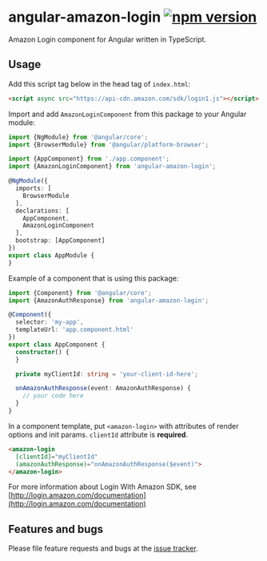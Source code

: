 # angular-amazon-login [![npm version](https://badge.fury.io/js/angular-amazon-login.svg)](https://badge.fury.io/js/angular-amazon-login)

Amazon Login component for Angular written in TypeScript.

## Usage

Add this script tag below in the head tag of ```index.html```:

```html
<script async src="https://api-cdn.amazon.com/sdk/login1.js"></script>
```

Import and add ```AmazonLoginComponent``` from this package to your Angular module:

```typescript
import {NgModule} from '@angular/core';
import {BrowserModule} from '@angular/platform-browser';

import {AppComponent} from './app.component';
import {AmazonLoginComponent} from 'angular-amazon-login';

@NgModule({
  imports: [
    BrowserModule
  ],
  declarations: [
    AppComponent,
    AmazonLoginComponent
  ],
  bootstrap: [AppComponent]
})
export class AppModule {
}
```

Example of a component that is using this package:

```typescript
import {Component} from '@angular/core';
import {AmazonAuthResponse} from 'angular-amazon-login';

@Component({
  selector: 'my-app',
  templateUrl: 'app.component.html'
})
export class AppComponent {
  constructor() {
  }

  private myClientId: string = 'your-client-id-here';

  onAmazonAuthResponse(event: AmazonAuthResponse) {
    // your code here
  }
}
```

In a component template, put `<amazon-login>` with attributes of render options and init params.
`clientId` attribute is **required**.

```html
<amazon-login
  [clientId]="myClientId"
  (amazonAuthResponse)="onAmazonAuthResponse($event)">
</amazon-login>
```

For more information about Login With Amazon SDK, see [http://login.amazon.com/documentation](http://login.amazon.com/documentation)

## Features and bugs

Please file feature requests and bugs at the [issue tracker][tracker].

[tracker]: https://github.com/miltador/angular-amazon-login/issues
